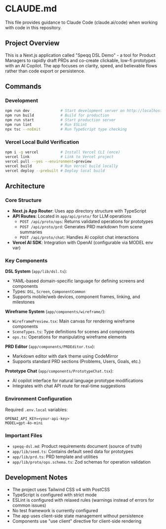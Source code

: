 # CLAUDE.md

This file provides guidance to Claude Code (claude.ai/code) when working with code in this repository.

## Project Overview

This is a Next.js application called "Speqq DSL Demo" - a tool for Product Managers to rapidly draft PRDs and co-create clickable, low-fi prototypes with an AI Copilot. The app focuses on clarity, speed, and believable flows rather than code export or persistence.

## Commands

### Development
```bash
npm run dev              # Start development server on http://localhost:3000
npm run build            # Build for production
npm run start            # Start production server
npm run lint             # Run ESLint
npx tsc --noEmit         # Run TypeScript type checking
```

### Vercel Local Build Verification
```bash
npm i -g vercel          # Install Vercel CLI (once)
vercel link              # Link to Vercel project
vercel pull --yes --environment=preview
vercel build             # Run Vercel build locally
vercel deploy --prebuilt # Deploy local build
```

## Architecture

### Core Structure
- **Next.js App Router**: Uses app directory structure with TypeScript
- **API Routes**: Located in `app/api/proto/` for LLM operations
  - `POST /api/proto/ops`: Returns validated operations for prototypes
  - `POST /api/proto/prd`: Generates PRD markdown from scene summaries
  - `POST /api/proto/chat`: Handles AI copilot chat interactions
- **Vercel AI SDK**: Integration with OpenAI (configurable via MODEL env var)

### Key Components

**DSL System** (`app/lib/dsl.ts`):
- YAML-based domain-specific language for defining screens and components
- Types: `DSL`, `Screen`, `ComponentCommon`
- Supports mobile/web devices, component frames, linking, and milestones

**Wireframe System** (`app/components/wireframe/`):
- `WireframePreview.tsx`: Main canvas for rendering wireframe components
- `SceneTypes.ts`: Type definitions for scenes and components
- `ops.ts`: Operations for manipulating wireframe elements

**PRD Editor** (`app/components/PRDEditor.tsx`):
- Markdown editor with dark theme using CodeMirror
- Supports standard PRD sections (Problems, Users, Goals, etc.)

**Prototype Chat** (`app/components/PrototypeChat.tsx`):
- AI copilot interface for natural language prototype modifications
- Integrates with chat API route for real-time suggestions

### Environment Configuration
Required `.env.local` variables:
```
OPENAI_API_KEY=<your-api-key>
MODEL=gpt-4o-mini
```

### Important Files
- `speqq-dsl.md`: Product requirements document (source of truth)
- `app/lib/seed.ts`: Contains default seed data for prototypes
- `app/lib/prd.ts`: PRD template and utilities
- `app/lib/proto/ops.schema.ts`: Zod schemas for operation validation

## Development Notes

- The project uses Tailwind CSS v4 with PostCSS
- TypeScript is configured with strict mode
- ESLint is configured with relaxed rules (warnings instead of errors for common issues)
- No test framework is currently configured
- The app uses client-side state management without persistence
- Components use "use client" directive for client-side rendering